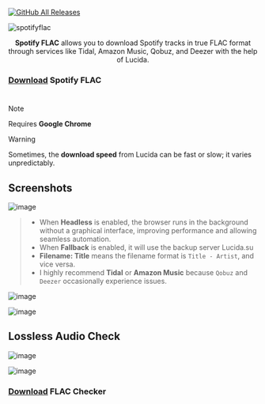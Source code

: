 [![GitHub All Releases](https://img.shields.io/github/downloads/afkarxyz/SpotifyFLAC/total?style=for-the-badge)](https://github.com/afkarxyz/SpotifyFLAC/releases)

![spotifyflac](https://github.com/user-attachments/assets/a11fde95-e756-4592-982f-b567d4a85f3c)

<div align="center">
<b>Spotify FLAC</b> allows you to download Spotify tracks in true FLAC format through services like Tidal, Amazon Music, Qobuz, and Deezer with the help of Lucida.
</div>

### [Download](https://github.com/afkarxyz/SpotifyFLAC/releases/download/v1.4/SpotifyFLAC.exe) Spotify FLAC

#

> [!NOTE]  
> Requires **Google Chrome**

> [!WARNING] 
Sometimes, the **download speed** from Lucida can be fast or slow; it varies unpredictably.

## Screenshots

![image](https://github.com/user-attachments/assets/c2057543-7f15-470e-beeb-2451a3764d15)

> - When **Headless** is enabled, the browser runs in the background without a graphical interface, improving performance and allowing seamless automation.
> - When **Fallback** is enabled, it will use the backup server Lucida.su
> - **Filename: Title** means the filename format is `Title - Artist`, and vice versa.
> - I highly recommend **Tidal** or **Amazon Music** because `Qobuz` and `Deezer` occasionally experience issues.

![image](https://github.com/user-attachments/assets/75a61cef-05a8-4f2c-b40b-ba5d49885ffe)

![image](https://github.com/user-attachments/assets/84dfcfec-7c9d-4b5b-8624-3558cd3155be)

## Lossless Audio Check

![image](https://github.com/user-attachments/assets/d63b422d-0ea3-4307-850f-96c99d7eaa9a)

![image](https://github.com/user-attachments/assets/7649e6e1-d5d1-49b3-b83f-965d44651d05)

### [Download](https://github.com/afkarxyz/SpotifyFLAC/releases/download/v0/FLAC-Checker.zip) FLAC Checker
